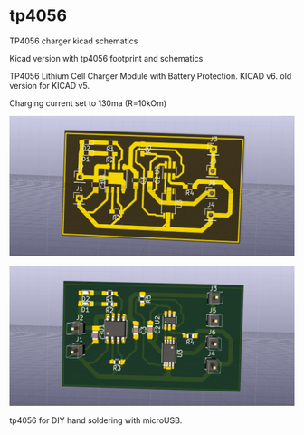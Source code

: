 # tp4056
TP4056 charger kicad schematics

Kicad version with tp4056 footprint and schematics

TP4056 Lithium Cell Charger Module with Battery Protection.  KICAD v6. old version for KICAD v5.

Charging current set to 130ma (R=10kOm)


![Preview](https://github.com/alltheworld/tp4056/blob/master/out/charger_stepup1.jpg)

![Preview](https://github.com/alltheworld/tp4056/blob/master/out/charger_stepup2.jpg)


tp4056 for DIY hand soldering with microUSB.
